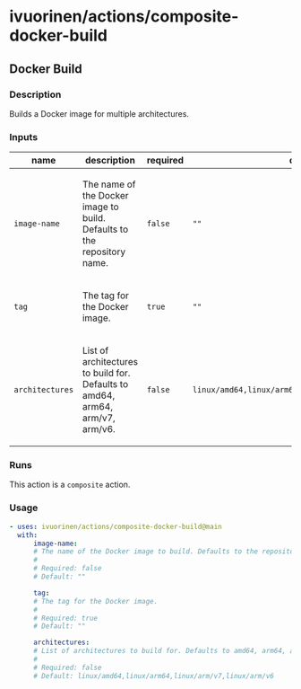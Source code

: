 # ivuorinen/actions/composite-docker-build

## Docker Build

### Description

Builds a Docker image for multiple architectures.

### Inputs

| name            | description                                                                          | required | default                                             |
| --------------- | ------------------------------------------------------------------------------------ | -------- | --------------------------------------------------- |
| `image-name`    | <p>The name of the Docker image to build. Defaults to the repository name.</p>       | `false`  | `""`                                                |
| `tag`           | <p>The tag for the Docker image.</p>                                                 | `true`   | `""`                                                |
| `architectures` | <p>List of architectures to build for. Defaults to amd64, arm64, arm/v7, arm/v6.</p> | `false`  | `linux/amd64,linux/arm64,linux/arm/v7,linux/arm/v6` |

### Runs

This action is a `composite` action.

### Usage

```yaml
- uses: ivuorinen/actions/composite-docker-build@main
  with:
      image-name:
      # The name of the Docker image to build. Defaults to the repository name.
      #
      # Required: false
      # Default: ""

      tag:
      # The tag for the Docker image.
      #
      # Required: true
      # Default: ""

      architectures:
      # List of architectures to build for. Defaults to amd64, arm64, arm/v7, arm/v6.
      #
      # Required: false
      # Default: linux/amd64,linux/arm64,linux/arm/v7,linux/arm/v6
```

